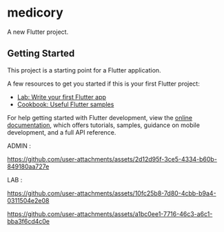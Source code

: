 # medicory

A new Flutter project.

## Getting Started

This project is a starting point for a Flutter application.

A few resources to get you started if this is your first Flutter project:

- [Lab: Write your first Flutter app](https://docs.flutter.dev/get-started/codelab)
- [Cookbook: Useful Flutter samples](https://docs.flutter.dev/cookbook)

For help getting started with Flutter development, view the
[online documentation](https://docs.flutter.dev/), which offers tutorials,
samples, guidance on mobile development, and a full API reference.

ADMIN :

https://github.com/user-attachments/assets/2d12d95f-3ce5-4334-b60b-849180aa727e

LAB :

https://github.com/user-attachments/assets/10fc25b8-7d80-4cbb-b9a4-0311504e2e08

https://github.com/user-attachments/assets/a1bc0ee1-7716-46c3-a6c1-bba3f6cd4c0e
